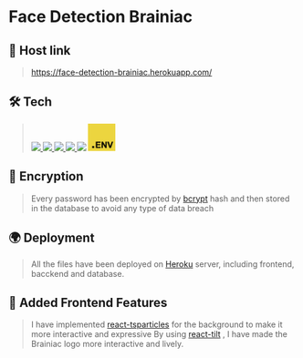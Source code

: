# Face Detection Brainiac

## 🔗 Host link
> <a href="https://face-detection-brainiac.herokuapp.com/" target="_blank">https://face-detection-brainiac.herokuapp.com/</a>
## 🛠 Tech
> <a href="https://developer.mozilla.org/en-US/docs/Web/JavaScript" target="_blank"> <img src="https://img.icons8.com/color/48/000000/javascript.png"/> </a>
<a href="https://www.w3.org/html/" target="_blank"> <img src="https://img.icons8.com/color/48/000000/html-5.png"/> </a> 
<a href="https://www.w3schools.com/css/" target="_blank"> <img src="https://img.icons8.com/color/48/000000/css3.png"/> </a> 
<a href="https://developer.mozilla.org/en-US/docs/Web/JavaScript" target="_blank"><img src="https://img.icons8.com/ultraviolet/40/000000/react--v2.png"/> </a>
<a href="https://www.heroku.com/" target="_blank"><img src="https://img.icons8.com/color/48/000000/heroku.png"/></a>
<a href="https://www.npmjs.com/package/dotenv" target="_blank"><img src="https://raw.githubusercontent.com/motdotla/dotenv/master/dotenv.png" width="48px" height="48px"/> </a>

## 🔑 Encryption
> Every password has been encrypted by [bcrypt](https://www.npmjs.com/package/bcrypt) hash and then stored in the database to avoid any type of data breach

## 🌍 Deployment
> All the files have been deployed on [Heroku](https://www.heroku.com/) server, including frontend, bacckend and database.

## 🎨 Added Frontend Features
> I have implemented [react-tsparticles](https://www.npmjs.com/package/react-tsparticles) for the background to make it more interactive and expressive
> By using [react-tilt](https://www.npmjs.com/package/react-tilt) , I have made the Brainiac logo more interactive and lively.
